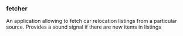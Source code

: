 ### fetcher

An application allowing to fetch car relocation listings from a particular source. Provides a sound signal if there are new items in listings
